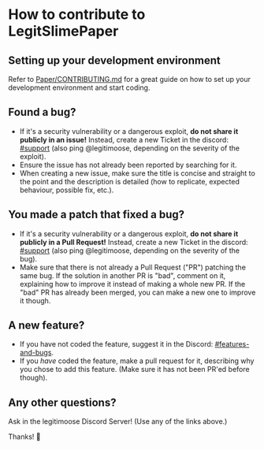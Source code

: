 # How to contribute to LegitSlimePaper

## Setting up your development environment
Refer to [Paper/CONTRIBUTING.md](https://github.com/PaperMC/Paper/blob/master/CONTRIBUTING.md) for a great guide on how to set up your development environment and start coding.

## Found a bug?
- If it's a security vulnerability or a dangerous exploit, **do not share it publicly in an issue!** Instead, create a new Ticket in the discord: [#support](https://discord.gg/PTW4JxZDPM) (also ping @legitimoose, depending on the severity of the exploit).
- Ensure the issue has not already been reported by searching for it.
- When creating a new issue, make sure the title is concise and straight to the point and the description is detailed (how to replicate, expected behaviour, possible fix, etc.).

## You made a patch that fixed a bug?
- If it's a security vulnerability or a dangerous exploit, **do not share it publicly in a Pull Request!** Instead, create a new Ticket in the discord: [#support](https://discord.gg/PTW4JxZDPM) (also ping @legitimoose, depending on the severity of the bug).
- Make sure that there is not already a Pull Request ("PR") patching the same bug. If the solution in another PR is "bad", comment on it, explaining how to improve it instead of making a whole new PR. If the "bad" PR has already been merged, you can make a new one to improve it though.

## A new feature?
- If you have not coded the feature, suggest it in the Discord: [#features-and-bugs](https://discord.gg/TQxmwd69Ub).
- If you _have_ coded the feature, make a pull request for it, describing why you chose to add this feature. (Make sure it has not been PR'ed before though).

## Any other questions?
Ask in the legitimoose Discord Server! (Use any of the links above.)


Thanks! 💚